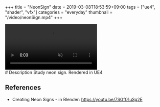 +++
title = "NeonSign"
date = 2019-03-08T18:53:59+09:00
tags = ["ue4", "shader", "vfx"]
categories = "everyday"
thumbnail = "/video/neonSign.mp4"
+++

<div class="image">
<video playsinline autoplay muted loop id="vid" src="/video/neonSign.mp4" type="video/mp4" style="max-width: 480px;">
</div>

<div class="description">
# Description
Study neon sign. Rendered in UE4

## References
- Creating Neon Signs - in Blender: https://youtu.be/7SGf01uSg2E